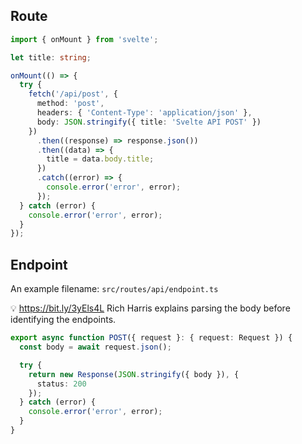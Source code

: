 ## Route

```typescript
import { onMount } from 'svelte';

let title: string;

onMount(() => {
  try {
    fetch('/api/post', {
      method: 'post',
      headers: { 'Content-Type': 'application/json' },
      body: JSON.stringify({ title: 'Svelte API POST' })
    })
      .then((response) => response.json())
      .then((data) => {
        title = data.body.title;
      })
      .catch((error) => {
        console.error('error', error);
      });
  } catch (error) {
    console.error('error', error);
  }
});
```
  
## Endpoint
  
An example filename: `src/routes/api/endpoint.ts`
  
💡 <https://bit.ly/3yEls4L> Rich Harris explains parsing the body before identifying the endpoints.
  
```typescript
export async function POST({ request }: { request: Request }) {
  const body = await request.json();

  try {
    return new Response(JSON.stringify({ body }), {
      status: 200
    });
  } catch (error) {
    console.error('error', error);
  }
}
```
